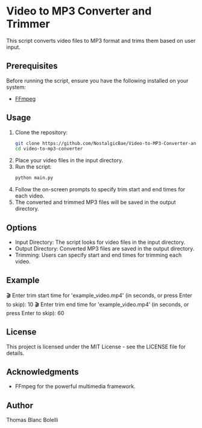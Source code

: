 # Video to MP3 Converter and Trimmer

This script converts video files to MP3 format and trims them based on user input.

## Prerequisites

Before running the script, ensure you have the following installed on your system:
- [FFmpeg](https://ffmpeg.org/download.html)

## Usage

1. Clone the repository:
   ```bash
   git clone https://github.com/NostalgicBae/Video-to-MP3-Converter-and-Trimmer.git
   cd video-to-mp3-converter
2. Place your video files in the input directory.
3. Run the script:
   ```bash
   python main.py
4. Follow the on-screen prompts to specify trim start and end times for each video.
5. The converted and trimmed MP3 files will be saved in the output directory.

## Options

- Input Directory: The script looks for video files in the input directory.
- Output Directory: Converted MP3 files are saved in the output directory.
- Trimming: Users can specify start and end times for trimming each video.

## Example

🎬 Enter trim start time for 'example_video.mp4' (in seconds, or press Enter to skip): 10
🎬 Enter trim end time for 'example_video.mp4' (in seconds, or press Enter to skip): 60

## License

This project is licensed under the MIT License - see the LICENSE file for details.

## Acknowledgments

- FFmpeg for the powerful multimedia framework.

## Author

Thomas Blanc Bolelli